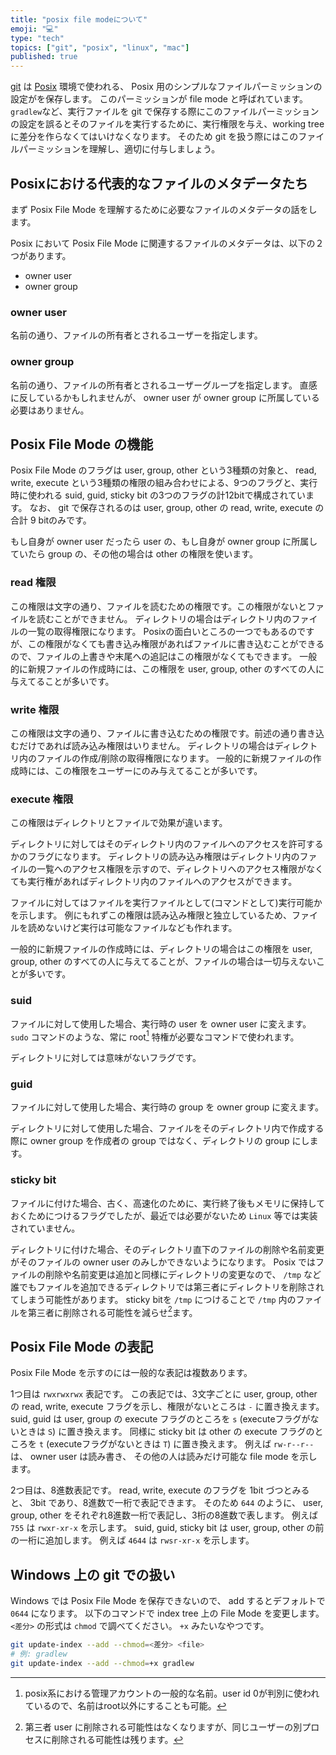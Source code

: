 ```yaml
---
title: "posix file modeについて"
emoji: "💻"
type: "tech"
topics: ["git", "posix", "linux", "mac"]
published: true
---
```

[git] は [Posix] 環境で使われる、 Posix 用のシンプルなファイルパーミッションの設定がを保存します。
このパーミッションが file mode と呼ばれています。
`gradlew`など、実行ファイルを git で保存する際にこのファイルパーミッションの設定を誤るとそのファイルを実行するために、実行権限を与え、working tree に差分を作らなくてはいけなくなります。
そのため git を扱う際にはこのファイルパーミッションを理解し、適切に付与しましょう。

[git]: //git-scm.com
[Posix]: //ja.wikipedia.org/wiki/POSIX

## Posixにおける代表的なファイルのメタデータたち

まず Posix File Mode を理解するために必要なファイルのメタデータの話をします。

Posix において Posix File Mode に関連するファイルのメタデータは、以下の２つがあります。

- owner user
- owner group

### owner user

名前の通り、ファイルの所有者とされるユーザーを指定します。

### owner group

名前の通り、ファイルの所有者とされるユーザーグループを指定します。
直感に反しているかもしれませんが、 owner user が owner group に所属している必要はありません。

## Posix File Mode の機能

Posix File Mode のフラグは user, group, other という3種類の対象と、 read, write, execute という3種類の権限の組み合わせによる、9つのフラグと、実行時に使われる suid, guid, sticky bit の3つのフラグの計12bitで構成されています。
なお、 git で保存されるのは user, group, other の read, write, execute の合計 9 bitのみです。

もし自身が owner user だったら user の、もし自身が owner group に所属していたら group の、その他の場合は other の権限を使います。

### read 権限

この権限は文字の通り、ファイルを読むための権限です。この権限がないとファイルを読むことができません。
ディレクトリの場合はディレクトリ内のファイルの一覧の取得権限になります。
Posixの面白いところの一つでもあるのですが、この権限がなくても書き込み権限があればファイルに書き込むことができるので、ファイルの上書きや末尾への追記はこの権限がなくてもできます。
一般的に新規ファイルの作成時には、この権限を user, group, other のすべての人に与えてることが多いです。

### write 権限

この権限は文字の通り、ファイルに書き込むための権限です。前述の通り書き込むだけであれば読み込み権限はいりません。
ディレクトリの場合はディレクトリ内のファイルの作成/削除の取得権限になります。
一般的に新規ファイルの作成時には、この権限をユーザーにのみ与えてることが多いです。

### execute 権限

この権限はディレクトリとファイルで効果が違います。

ディレクトリに対してはそのディレクトリ内のファイルへのアクセスを許可するかのフラグになります。
ディレクトリの読み込み権限はディレクトリ内のファイルの一覧へのアクセス権限を示すので、ディレクトリへのアクセス権限がなくても実行権があればディレクトリ内のファイルへのアクセスができます。

ファイルに対してはファイルを実行ファイルとして(コマンドとして)実行可能かを示します。
例にもれずこの権限は読み込み権限と独立しているため、ファイルを読めないけど実行は可能なファイルなども作れます。

一般的に新規ファイルの作成時には、ディレクトリの場合はこの権限を user, group, other のすべての人に与えてることが、ファイルの場合は一切与えないことが多いです。

### suid

ファイルに対して使用した場合、実行時の user を owner user に変えます。
`sudo` コマンドのような、常に root[^1] 特権が必要なコマンドで使われます。

ディレクトリに対しては意味がないフラグです。

### guid

ファイルに対して使用した場合、実行時の group を owner group に変えます。

ディレクトリに対して使用した場合、ファイルをそのディレクトリ内で作成する際に owner group を作成者の group ではなく、ディレクトリの group にします。

### sticky bit

ファイルに付けた場合、古く、高速化のために、実行終了後もメモリに保持しておくためにつけるフラグでしたが、最近では必要がないため `Linux` 等では実装されていません。

ディレクトリに付けた場合、そのディレクトリ直下のファイルの削除や名前変更がそのファイルの owner user のみしかできないようになります。
Posix ではファイルの削除や名前変更は追加と同様にディレクトリの変更なので、 `/tmp` など誰でもファイルを追加できるディレクトリでは第三者にディレクトリを削除されてしまう可能性があります。
sticky bitを `/tmp` につけることで `/tmp` 内のファイルを第三者に削除される可能性を減らせ[^2]ます。

## Posix File Mode の表記

Posix File Mode を示すのには一般的な表記は複数あります。

1つ目は `rwxrwxrwx` 表記です。
この表記では、3文字ごとに user, group, other の read, write, execute フラグを示し、権限がないところは `-` に置き換えます。
suid, guid は user, group の execute フラグのところを `s` (executeフラグがないときは `S`) に置き換えます。
同様に sticky bit は other の execute フラグのところを `t` (executeフラグがないときは `T`) に置き換えます。
例えば `rw-r--r--` は、 owner user は読み書き、 その他の人は読みだけ可能な file mode を示します。

2つ目は、8進数表記です。
read, write, execute のフラグを 1bit づつとみると、 3bit であり、8進数で一桁で表記できます。
そのため `644` のように、 user, group, other をそれぞれ8進数一桁で表記し、3桁の8進数で表します。
例えば `755` は `rwxr-xr-x` を示します。
suid, guid, sticky bit は user, group, other の前の一桁に追加します。
例えば `4644` は `rwsr-xr-x` を示します。

## Windows 上の git での扱い

Windows では Posix File Mode を保存できないので、 add するとデフォルトで `0644` になります。
以下のコマンドで index tree 上の File Mode を変更します。
`<差分>` の形式は `chmod` で調べてください。 `+x` みたいなやつです。

```sh
git update-index --add --chmod=<差分> <file>
# 例: gradlew
git update-index --add --chmod=+x gradlew
```

[^1]: posix系における管理アカウントの一般的な名前。user id 0が判別に使われているので、名前はroot以外にすることも可能。
[^2]: 第三者 user に削除される可能性はなくなりますが、同じユーザーの別プロセスに削除される可能性は残ります。
